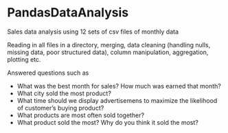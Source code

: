 # PandasDataAnalysis
Sales data analysis using 12 sets of csv files of monthly data

Reading in all files in a directory, merging, data cleaning (handling nulls, missing data, poor structured data),
column manipulation, aggregation, plotting etc.

Answered questions such as
- What was the best month for sales? How much was earned that month?
- What city sold the most product?
- What time should we display advertisemens to maximize the likelihood of customer’s buying product?
- What products are most often sold together?
- What product sold the most? Why do you think it sold the most?

